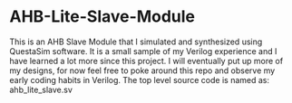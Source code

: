 # AHB-Lite-Slave-Module

This is an AHB Slave Module that I simulated and synthesized using QuestaSim software. It is a small sample of my Verilog experience and I have learned a lot more since this project. 
I will eventually put up more of my designs, for now feel free to poke around this repo and observe my early coding habits in Verilog. The top level source code is named as: ahb_lite_slave.sv
